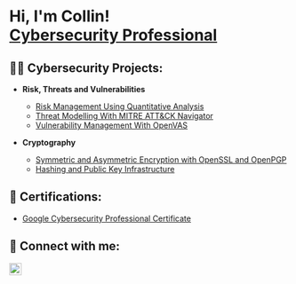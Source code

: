 <h1>Hi, I'm Collin! <br/><a href="https://www.linkedin.com/in/cybercollinlittle/">Cybersecurity Professional</a>

<h2>👨‍💻 Cybersecurity Projects:</h2>

- <b>Risk, Threats and Vulnerabilities</b>
  - [Risk Management Using Quantitative Analysis](https://github.com/cybercollin/RiskManagementQuantitativeAnalysis)
  - [Threat Modelling With MITRE ATT&CK Navigator](https://github.com/joshmadakor1/Algorithms-Practice)
  - [Vulnerability Management With OpenVAS](https://github.com/cybercollin/VulnMgmtLab)
  
- <b>Cryptography</b>
  - [Symmetric and Asymmetric Encryption with OpenSSL and OpenPGP](https://github.com/joshmadakor1/Algorithms-Practice)
  - [Hashing and Public Key Infrastructure](https://github.com/joshmadakor1/Algorithms-Practice)

<h2>📜 Certifications:</h2>

- [Google Cybersecurity Professional Certificate](https://coursera.org/share/ba1b2c907ed9ac8241cab99c38f86006)

<h2> 🤳 Connect with me:</h2>

[<img align="left" alt="Collin Little | LinkedIn" width="22px" src="https://cdn.jsdelivr.net/npm/simple-icons@v3/icons/linkedin.svg" />][linkedin]

[linkedin]: https://linkedin.com/in/cybercollinlittle
